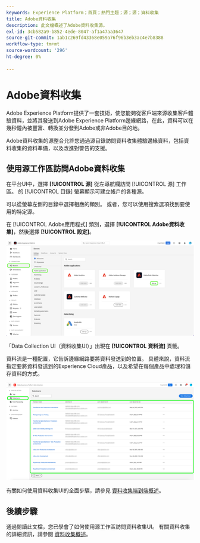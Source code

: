 ```yaml
---
keywords: Experience Platform；首頁；熱門主題；源；源；資料收集
title: Adobe資料收集
description: 此文檔概述了Adobe資料收集源。
exl-id: 3cb582a9-b852-4ede-8047-af1a47aa3647
source-git-commit: 1ab1c269fd43368e059a76f96b3eb3ac4e7b8388
workflow-type: tm+mt
source-wordcount: '296'
ht-degree: 0%

---
```


# Adobe資料收集

Adobe Experience Platform提供了一套技術，使您能夠從客戶端來源收集客戶體驗資料，並將其發送到Adobe Experience Platform邊緣網路，在此，資料可以在幾秒鐘內被豐富、轉換並分發到Adobe或非Adobe目的地。

Adobe資料收集的源整合允許您通過源目錄訪問資料收集體驗邊緣資料，包括資料收集的資料準備，以及改進對警告的支援。

## 使用源工作區訪問Adobe資料收集

在平台UI中，選擇 **[!UICONTROL 源]** 從左導航欄訪問 [!UICONTROL 源] 工作區。 的 [!UICONTROL 目錄] 螢幕顯示可建立帳戶的各種源。

可以從螢幕左側的目錄中選擇相應的類別。 或者，您可以使用搜索選項找到要使用的特定源。

在 [!UICONTROL Adobe應用程式] 類別，選擇 **[!UICONTROL Adobe資料收集]**，然後選擇 **[!UICONTROL 設定]**。

![資料收集](./images/data-collection/catalog.png)

「Data Collection UI（資料收集UI）」出現在 **[!UICONTROL 資料流]** 頁籤。

資料流是一種配置，它告訴邊緣網路要將資料發送到的位置。 具體來說，資料流指定要將資料發送到的Experience Cloud產品，以及希望在每個產品中處理和儲存資料的方式。

![資料流](./images/data-collection/datastreams.png)

有關如何使用資料收集UI的全面步驟，請參見 [資料收集端到端概述](../../../collection/e2e.md)。

## 後續步驟

通過閱讀此文檔，您已學會了如何使用源工作區訪問資料收集UI。 有關資料收集的詳細資訊，請參閱 [資料收集概述](../../../collection/e2e.md)。
